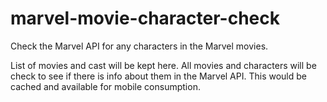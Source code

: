 # marvel-movie-character-check
Check the Marvel API for any characters in the Marvel movies.

List of movies and cast will be kept here. All movies and characters will be check to see if there is info about them in the Marvel API. This would be cached and available for mobile consumption.
